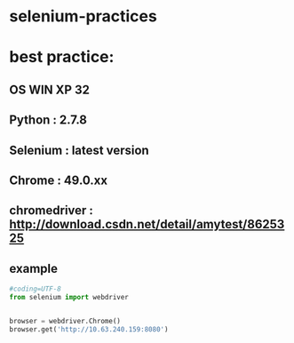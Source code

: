 # selenium-practices

# best practice:
 ## OS WIN XP 32
 ## Python : 2.7.8
 ## Selenium : latest version
 ## Chrome : 49.0.xx
 ## chromedriver : http://download.csdn.net/detail/amytest/8625325
 
 ## example
 
 ```python
#coding=UTF-8
from selenium import webdriver


browser = webdriver.Chrome()
browser.get('http://10.63.240.159:8080')
```
